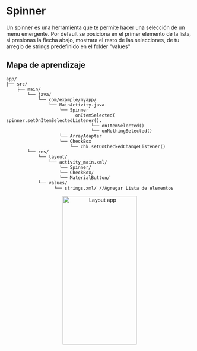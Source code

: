 # Spinner

Un spinner es una herramienta que te permite hacer una selección de un menu emergente. Por default se posiciona en el primer elemento de la lista, si presionas la flecha abajo, mostrara el resto de las selecciones, de tu arreglo de strings predefinido en el folder "values"

## Mapa de aprendizaje

```
app/
├── src/
    ├── main/
        └── java/
            └── com/example/myapp/
                └── MainActivity.java
                    └── Spinner
                          onItemSelected( spinner.setOnItemSelectedListener().
                                └── onItemSelected()
                                └── onNothingSelected() 
                    └── ArrayAdapter
                    └── CheckBox
                        └── chk.setOnCheckedChangeListener()
        └── res/
            └── layout/
                └── activity_main.xml/
                    └── Spinner/
                    └── CheckBox/
                    └── MaterialButton/
            └── values/
                  └── strings.xml/ //Agregar Lista de elementos                                 
```


<p align="center">
<img src="https://github.com/user-attachments/assets/2861483b-fcd9-4961-8770-c6c71582b19e" alt="Layout app" width="200" height="400">
</p>


